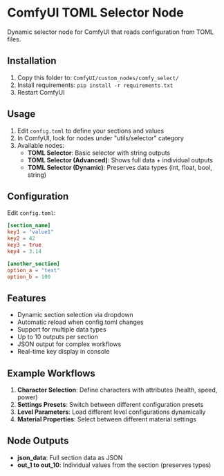 # ComfyUI TOML Selector Node

Dynamic selector node for ComfyUI that reads configuration from TOML files.

## Installation

1. Copy this folder to: `ComfyUI/custom_nodes/comfy_select/`
2. Install requirements: `pip install -r requirements.txt`
3. Restart ComfyUI

## Usage

1. Edit `config.toml` to define your sections and values
2. In ComfyUI, look for nodes under "utils/selector" category
3. Available nodes:
   - **TOML Selector**: Basic selector with string outputs
   - **TOML Selector (Advanced)**: Shows full data + individual outputs
   - **TOML Selector (Dynamic)**: Preserves data types (int, float, bool, string)

## Configuration

Edit `config.toml`:

```toml
[section_name]
key1 = "value1"
key2 = 42
key3 = true
key4 = 3.14

[another_section]
option_a = "text"
option_b = 100
```

## Features

- Dynamic section selection via dropdown
- Automatic reload when config.toml changes
- Support for multiple data types
- Up to 10 outputs per section
- JSON output for complex workflows
- Real-time key display in console

## Example Workflows

1. **Character Selection**: Define characters with attributes (health, speed, power)
2. **Settings Presets**: Switch between different configuration presets
3. **Level Parameters**: Load different level configurations dynamically
4. **Material Properties**: Select between different material settings

## Node Outputs

- **json_data**: Full section data as JSON
- **out_1 to out_10**: Individual values from the section (preserves types)